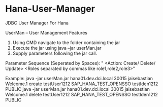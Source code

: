 # Hana-User-Manager
JDBC User Manager For Hana


UserMan – User Management Features

1.	Using CMD navigate to the folder containing the jar
2.	Execute the jar using java –jar userMan.jar
3.	Supply parameters following the jar call.

Parameter Sequence (Seperated by Spaces): 
"<HanaHost> <HanaPort> <HanaUser> <HanaPwd> <Action: Create/ Delete/ Update> <UserName> <SAML Provider><UserIdentity> <Roles separated by commas like role1,role2,role3>"

Example: 
java -jar userMan.jar hana01.dev.dci.local 30015 jaisebastian Welcome.1 create testUser1212 SAP_HANA_TEST_OPENSSO testIden1212 PUBLIC
java -jar userMan.jar hana01.dev.dci.local 30015 jaisebastian Welcome.1 delete testUser1212 SAP_HANA_TEST_OPENSSO testIden1212 PUBLIC
